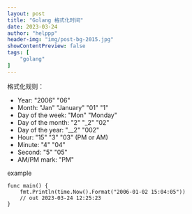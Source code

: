 ```yaml
---
layout: post
title: "Golang 格式化时间"
date: 2023-03-24
author: "helppp"
header-img: "img/post-bg-2015.jpg"
showContentPreview: false
tags: [
    "golang"
]
---
```


格式化规则：
- Year: "2006" "06"
- Month: "Jan" "January" "01" "1"
- Day of the week: "Mon" "Monday"
- Day of the month: "2" "_2" "02"
- Day of the year: "__2" "002"
- Hour: "15" "3" "03" (PM or AM)
- Minute: "4" "04"
- Second: "5" "05"
- AM/PM mark: "PM"

example

```golang
func main() {
    fmt.Println(time.Now().Format("2006-01-02 15:04:05"))
    // out 2023-03-24 12:25:23
}
```

